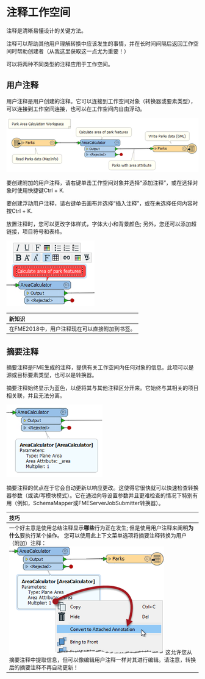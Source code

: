 # 注释工作空间

注释是清晰易懂设计的关键方法。

注释可以帮助其他用户理解转换中应该发生的事情，并在长时间间隔后返回工作空间时帮助创建者（从我这里获取这一点尤为重要！）

可以将两种不同类型的注释应用于工作空间。

## 用户注释

用户注释是用户创建的注释。它可以连接到工作空间对象（转换器或要素类型），可以连接到工作空间连接，也可以在工作空间内自由浮动。

[![](../../.gitbook/assets/img5.002.userannotation.png)](https://github.com/safesoftware/FMETraining/blob/Desktop-Basic-2018/DesktopBasic5BestPractice/Images/Img5.002.UserAnnotation.png)

要创建附加的用户注释，请右键单击工作空间对象并选择“添加注释”，或在选择对象时使用快捷键Ctrl + K.

要创建浮动用户注释，请右键单击画布并选择“插入注释”，或在未选择任何内容时按Ctrl + K.

放置注释时，您可以更改字体样式，字体大小和背景颜色; 另外，您还可以添加超链接，项目符号和表格。

[![](../../.gitbook/assets/img5.003.userannotationoptions.png)](https://github.com/safesoftware/FMETraining/blob/Desktop-Basic-2018/DesktopBasic5BestPractice/Images/Img5.003.UserAnnotationOptions.png)

|  新知识 |
| :--- |
|  在FME2018中，用户注释现在可以直接附加到书签。 |

## 摘要注释

摘要注释是FME生成的注释，提供有关工作空间内任何对象的信息。此项可以是源或目标要素类型，也可以是转换器。

摘要注释始终显示为蓝色，以便将其与其他注释区分开来。它始终与其相关的项目相关联，并且无法分离。

[![](../../.gitbook/assets/img5.004.summaryannotation.png)](https://github.com/safesoftware/FMETraining/blob/Desktop-Basic-2018/DesktopBasic5BestPractice/Images/Img5.004.SummaryAnnotation.png)

摘要注释的优点在于它会自动更新以响应更改。这使得它很快就可以快速检查转换器参数（或读/写模块模式）。它在通过向导设置参数并且更难检查的情况下特别有用（例如，SchemaMapper或FMEServerJobSubmitter转换器）。

|  技巧 |
| :--- |
|  一个好主意是使用总结注释显示**哪些**行为正在发生; 但是使用用户注释来阐明**为什么**要执行某个操作。  您可以使用此上下文菜单选项将摘要注释转换为用户（附加）注释：  [![](../../.gitbook/assets/img5.005.summaryannotationconversion.png)](https://github.com/safesoftware/FMETraining/blob/Desktop-Basic-2018/DesktopBasic5BestPractice/Images/Img5.005.SummaryAnnotationConversion.png)  这允许您从摘要注释中提取信息，但可以像编辑用户注释一样对其进行编辑。请注意，转换后的摘要注释不再自动更新！ |

